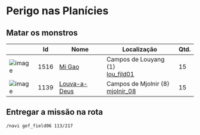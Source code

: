 # Perigo nas Planícies

## Matar os monstros

| | Id | Nome | Localização | Qtd. |
| - | - | - | - | - |
| ![image](https://file5s.ratemyserver.net/mobs/1516.gif) | 1516 | [Mi Gao](https://ratemyserver.net/mob_db.php?mob_id=1516&small=1&back=1) | Campos de Louyang (1)<br>[lou_fild01](https://ratemyserver.net/index.php?page=npc_shop_warp&map=lou_fild01) | 15 |
| ![image](https://file5s.ratemyserver.net/mobs/1139.gif) | 1139 | [Louva-a-Deus](https://ratemyserver.net/mob_db.php?mob_id=1139&small=1&back=1) | Campos de Mjolnir (8)<br>[mjolnir_08](https://ratemyserver.net/index.php?page=npc_shop_warp&map=mjolnir_08) | 15 |


## Entregar a missão na rota

```
/navi gef_field06 113/217
```
